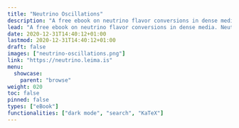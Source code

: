 ```yaml
---
title: "Neutrino Oscillations"
description: "A free ebook on neutrino flavor conversions in dense media. Neutrino flavor conversions in dense media play important roles in the physical and chemical evolutions of many dense environments. "
lead: "A free ebook on neutrino flavor conversions in dense media. Neutrino flavor conversions in dense media play important roles in the physical and chemical evolutions of many dense environments."
date: 2020-12-31T14:40:12+01:00
lastmod: 2020-12-31T14:40:12+01:00
draft: false
images: ["neutrino-oscillations.png"]
link: "https://neutrino.leima.is"
menu:
  showcase:
    parent: "browse"
weight: 020
toc: false
pinned: false
types: ["eBook"]
functionalities: ["dark mode", "search", "KaTeX"]
---
```

